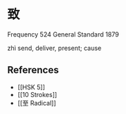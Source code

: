 # 致
Frequency 524
General Standard 1879

zhì
send, deliver, present; cause

## References
- [[HSK 5]]
- [[10 Strokes]]
- [[至 Radical]]